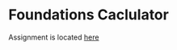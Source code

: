 # Foundations Caclulator
Assignment is located [here](https://www.theodinproject.com/lessons/foundations-calculator)
